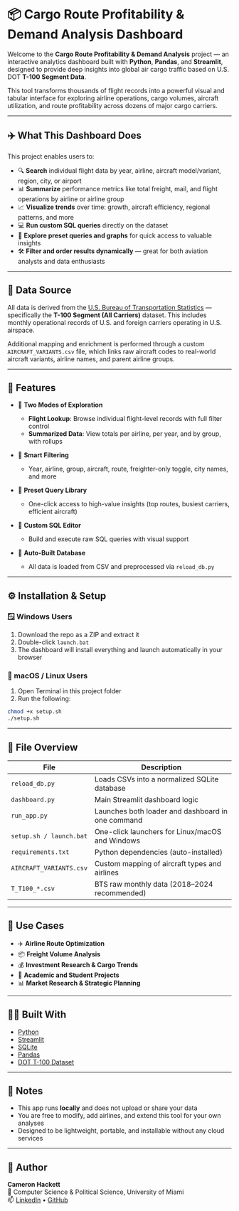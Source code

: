 # 📦 Cargo Route Profitability & Demand Analysis Dashboard

Welcome to the **Cargo Route Profitability & Demand Analysis** project — an interactive analytics dashboard built with **Python**, **Pandas**, and **Streamlit**, designed to provide deep insights into global air cargo traffic based on U.S. DOT **T-100 Segment Data**.

This tool transforms thousands of flight records into a powerful visual and tabular interface for exploring airline operations, cargo volumes, aircraft utilization, and route profitability across dozens of major cargo carriers.

---

## ✈️ What This Dashboard Does

This project enables users to:

- 🔍 **Search** individual flight data by year, airline, aircraft model/variant, region, city, or airport  
- 📊 **Summarize** performance metrics like total freight, mail, and flight operations by airline or airline group  
- 📈 **Visualize trends** over time: growth, aircraft efficiency, regional patterns, and more  
- 💻 **Run custom SQL queries** directly on the dataset  
- 🧠 **Explore preset queries and graphs** for quick access to valuable insights  
- 🛠️ **Filter and order results dynamically** — great for both aviation analysts and data enthusiasts

---

## 📁 Data Source

All data is derived from the [U.S. Bureau of Transportation Statistics](https://www.transtats.bts.gov/) — specifically the **T-100 Segment (All Carriers)** dataset. This includes monthly operational records of U.S. and foreign carriers operating in U.S. airspace.

Additional mapping and enrichment is performed through a custom `AIRCRAFT_VARIANTS.csv` file, which links raw aircraft codes to real-world aircraft variants, airline names, and parent airline groups.

---

## 🚀 Features

- 🔹 **Two Modes of Exploration**
  - **Flight Lookup**: Browse individual flight-level records with full filter control
  - **Summarized Data**: View totals per airline, per year, and by group, with rollups

- 🔹 **Smart Filtering**
  - Year, airline, group, aircraft, route, freighter-only toggle, city names, and more

- 🔹 **Preset Query Library**
  - One-click access to high-value insights (top routes, busiest carriers, efficient aircraft)

- 🔹 **Custom SQL Editor**
  - Build and execute raw SQL queries with visual support

- 🔹 **Auto-Built Database**
  - All data is loaded from CSV and preprocessed via `reload_db.py`

---

## ⚙️ Installation & Setup

### 🪟 Windows Users

1. Download the repo as a ZIP and extract it  
2. Double-click `launch.bat`  
3. The dashboard will install everything and launch automatically in your browser

### 🍎 macOS / Linux Users

1. Open Terminal in this project folder  
2. Run the following:
```bash
chmod +x setup.sh
./setup.sh
```

---

## 🔧 File Overview

| File | Description |
|------|-------------|
| `reload_db.py` | Loads CSVs into a normalized SQLite database |
| `dashboard.py` | Main Streamlit dashboard logic |
| `run_app.py` | Launches both loader and dashboard in one command |
| `setup.sh / launch.bat` | One-click launchers for Linux/macOS and Windows |
| `requirements.txt` | Python dependencies (auto-installed) |
| `AIRCRAFT_VARIANTS.csv` | Custom mapping of aircraft types and airlines |
| `T_T100_*.csv` | BTS raw monthly data (2018–2024 recommended) |

---

## 🧠 Use Cases

- ✈️ **Airline Route Optimization**  
- 📦 **Freight Volume Analysis**  
- 💰 **Investment Research & Cargo Trends**  
- 🧪 **Academic and Student Projects**  
- 📊 **Market Research & Strategic Planning**

---

## 🧑‍💻 Built With

- [Python](https://www.python.org/)  
- [Streamlit](https://streamlit.io/)  
- [SQLite](https://www.sqlite.org/index.html)  
- [Pandas](https://pandas.pydata.org/)  
- [DOT T-100 Dataset](https://www.transtats.bts.gov/Fields.asp?Table_ID=293)

---

## 📌 Notes

- This app runs **locally** and does not upload or share your data  
- You are free to modify, add airlines, and extend this tool for your own analyses  
- Designed to be lightweight, portable, and installable without any cloud services

---

## 🧳 Author

**Cameron Hackett**  
📍 Computer Science & Political Science, University of Miami  
📫 [LinkedIn](https://www.linkedin.com/in/cameron-hackett-um) • [GitHub](https://github.com/camhackett44)

